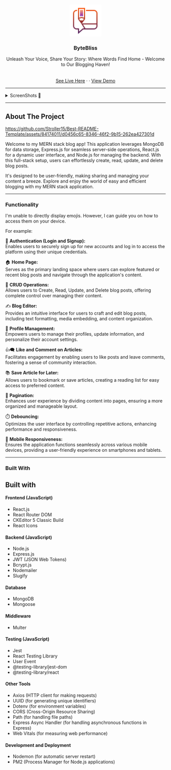 
<a name="readme-top"></a>

<!-- PROJECT LOGO -->
<br />
<div align="center">
  <a href="https://github.com/othneildrew/Best-README-Template">
    <img src="Frontend/public/favicon.png" alt="Logo" width="100" height="100">
  </a>

  <h3 align="center">ByteBliss</h3>

  <p align="center">
    Unleash Your Voice, Share Your Story: Where Words Find Home - Welcome to Our Blogging Haven!
    <br />
<!--     <a href="https://github.com/othneildrew/Best-README-Template"><strong>Explore the docs »</strong></a> -->
    <br />
    <br />
    <a href="https://github.com/Stroller15/Best-README-Template/assets/84174011/d0456c65-8346-46f2-9b15-262ea427301d">See Live Here</a>
    ·
<!--     <a href="https://github.com/othneildrew/Best-README-Template/issues">Report Bug</a> -->
    ·
    <a href="https://github.com/Stroller15/Best-README-Template/assets/84174011/d0456c65-8346-46f2-9b15-262ea427301d">View Demo</a>
  </p>
</div>

<hr>


<!-- Screenshots -->

<details>
  <summary>ScreenShots 📸</summary>
  <ol>
    
   ![image](https://github.com/Stroller15/ByteBliss-/assets/84174011/3ad8f240-e631-4ed3-bf60-c21779f7fa15)

   ![image](https://github.com/Stroller15/ByteBliss-/assets/84174011/e02093f1-9a53-482c-82f1-f03b1a791918)

   ![image](https://github.com/Stroller15/ByteBliss-/assets/84174011/2180fcc9-6d07-47f3-8c46-a0d6dea20993)

  ![image](https://github.com/Stroller15/ByteBliss-/assets/84174011/503cf1d0-dc87-47de-ac00-ac7adfebb3dd)

  ![image](https://github.com/Stroller15/ByteBliss-/assets/84174011/ff96c20d-4369-426e-b59c-daac6fdc5db1)

  ![image](https://github.com/Stroller15/ByteBliss-/assets/84174011/be62f1e1-095c-4039-98aa-02d26a34c7bf)

  ![image](https://github.com/Stroller15/ByteBliss-/assets/84174011/593c2184-2d6e-4082-9a82-5310586b3e1e)

  ![image](https://github.com/Stroller15/ByteBliss-/assets/84174011/8ec07161-30d9-43da-abf2-d1338ff48a14)

  ![image](https://github.com/Stroller15/ByteBliss-/assets/84174011/c7b2e969-fe3c-45c0-b06f-6a09a4b6333e)

  </ol>
</details>

<hr>

<!-- ABOUT THE PROJECT -->
## About The Project
<!-- Video -->
https://github.com/Stroller15/Best-README-Template/assets/84174011/d0456c65-8346-46f2-9b15-262ea427301d


<p> Welcome to my MERN stack blog app! This application leverages MongoDB for data storage, Express.js for seamless server-side operations, React.js for a dynamic user interface, and Node.js for managing the backend. With this full-stack setup, users can effortlessly create, read, update, and delete blog posts. </p>
  
<p>It's designed to be user-friendly, making sharing and managing your content a breeze. Explore and enjoy the world of easy and efficient blogging with my MERN stack application.</p>



<hr>

<!-- Functionality of PROJECT -->
### Functionality
I'm unable to directly display emojis. However, I can guide you on how to access them on your device.

For example:

🔐 **Authentication (Login and Signup):** <br>
Enables users to securely sign up for new accounts and log in to access the platform using their unique credentials.

🏠 **Home Page:** <br>
Serves as the primary landing space where users can explore featured or recent blog posts and navigate through the application's content.

📝 **CRUD Operations:** <br>
Allows users to Create, Read, Update, and Delete blog posts, offering complete control over managing their content.

✍️ **Blog Editor:** <br>
Provides an intuitive interface for users to craft and edit blog posts, including text formatting, media embedding, and content organization.

👤 **Profile Management:** <br>
Empowers users to manage their profiles, update information, and personalize their account settings.

👍🗨️ **Like and Comment on Articles:** <br>
Facilitates engagement by enabling users to like posts and leave comments, fostering a sense of community interaction.

📚 **Save Article for Later:** <br>
Allows users to bookmark or save articles, creating a reading list for easy access to preferred content.

📄 **Pagination:** <br>
Enhances user experience by dividing content into pages, ensuring a more organized and manageable layout.

⏱️ **Debouncing:** <br>
Optimizes the user interface by controlling repetitive actions, enhancing performance and responsiveness.

📱 **Mobile Responsiveness:** <br>
Ensures the application functions seamlessly across various mobile devices, providing a user-friendly experience on smartphones and tablets.

<hr>

<!-- Built With -->

### Built With

## Built with

#### Frontend (JavaScript)
- React.js
- React Router DOM
- CKEditor 5 Classic Build
- React Icons

#### Backend (JavaScript)
- Node.js
- Express.js
- JWT (JSON Web Tokens)
- Bcrypt.js
- Nodemailer
- Slugify

#### Database
- MongoDB
- Mongoose

#### Middleware
- Multer

#### Testing (JavaScript)
- Jest
- React Testing Library
- User Event
- @testing-library/jest-dom
- @testing-library/react

#### Other Tools
- Axios (HTTP client for making requests)
- UUID (for generating unique identifiers)
- Dotenv (for environment variables)
- CORS (Cross-Origin Resource Sharing)
- Path (for handling file paths)
- Express Async Handler (for handling asynchronous functions in Express)
- Web Vitals (for measuring web performance)

#### Development and Deployment
- Nodemon (for automatic server restart)
- PM2 (Process Manager for Node.js applications)


















